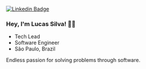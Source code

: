 
[![Linkedin Badge](https://img.shields.io/badge/-LinkedIn-blue?style=flat&logo=Linkedin&logoColor=white&link=https://)](https://www.linkedin.com/in/inlucassilva/)

### Hey, I'm Lucas Silva! 👋🏽

- Tech Lead
- Software Engineer
- São Paulo, Brazil

Endless passion for solving problems through software.
